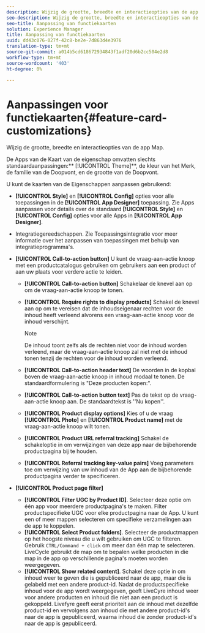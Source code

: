 ```yaml
---
description: Wijzig de grootte, breedte en interactieopties van de app Map.
seo-description: Wijzig de grootte, breedte en interactieopties van de app Map.
seo-title: Aanpassing van functiekaarten
solution: Experience Manager
title: Aanpassing van functiekaarten
uuid: dd43c076-027f-42c8-be2e-7d863d4e3976
translation-type: tm+mt
source-git-commit: a014b5cd618672934843f1adf20d6b2cc504e2d8
workflow-type: tm+mt
source-wordcount: '403'
ht-degree: 0%

---
```



# Aanpassingen voor functiekaarten{#feature-card-customizations}

Wijzig de grootte, breedte en interactieopties van de app Map.

<!-- 
r_feature_card_customization.dita
 -->

De Apps van de Kaart van de eigenschap omvatten slechts standaardaanpassingen:** [!UICONTROL Theme]**, de kleur van het Merk, de familie van de Doopvont, en de grootte van de Doopvont.

U kunt de kaarten van de Eigenschappen aanpassen gebruikend:

* **[!UICONTROL Style]** en  **[!UICONTROL Config]** opties voor alle toepassingen in de  **[!UICONTROL App Designer]** toepassing. Zie Apps aanpassen voor details over de standaard **[!UICONTROL Style]** en **[!UICONTROL Config]** opties voor alle Apps in **[!UICONTROL App Designer]**.

* Integratiegereedschappen. Zie Toepassingsintegratie voor meer informatie over het aanpassen van toepassingen met behulp van integratieprogramma&#39;s.
* **[!UICONTROL Call-to-action button]** U kunt de vraag-aan-actie knoop met een productcatalogus gebruiken om gebruikers aan een product of aan uw plaats voor verdere actie te leiden.

   * **[!UICONTROL Call-to-action button]** Schakelaar de knevel aan op om de vraag-aan-actie knoop te tonen.
   * **[!UICONTROL Require rights to display products]** Schakel de knevel aan op om te vereisen dat de inhoudseigenaar rechten voor de inhoud heeft verleend alvorens een vraag-aan-actie knoop voor de inhoud verschijnt.

      >[!NOTE]
      >
      >De inhoud toont zelfs als de rechten niet voor de inhoud worden verleend, maar de vraag-aan-actie knoop zal niet met de inhoud tonen tenzij de rechten voor de inhoud worden verleend.

   * **[!UICONTROL Call-to-action header text]** De woorden in de kopbal boven de vraag-aan-actie knoop in inhoud modaal te tonen. De standaardformulering is &quot;Deze producten kopen:&quot;.
   * **[!UICONTROL Call-to-action button text]** Pas de tekst op de vraag-aan-actie knoop aan. De standaardtekst is &#39;&#39;Nu kopen&#39;&#39;.
   * **[!UICONTROL Product display options]** Kies of u de vraag  **[!UICONTROL Photo]** en  **[!UICONTROL Product name]** met de vraag-aan-actie knoop wilt tonen.
   * **[!UICONTROL Product URL referral tracking]** Schakel de schakeloptie in om verwijzingen van deze app naar de bijbehorende productpagina bij te houden.
   * **[!UICONTROL Referral tracking key-value pairs]** Voeg parameters toe om verwijzing van uw inhoud van de App aan de bijbehorende productpagina verder te specificeren.

* **[!UICONTROL Product page filter]**

   * **[!UICONTROL Filter UGC by Product ID]**. Selecteer deze optie om één app voor meerdere productpagina&#39;s te maken. Filter productspecifieke UGC voor elke productpagina naar de App. U kunt een of meer mappen selecteren om specifieke verzamelingen aan de app te koppelen.
   * **[!UICONTROL Select Product folders]**. Selecteer de productmappen op het hoogste niveau die u wilt gebruiken om UGC te filteren. Gebruik `CTRL/Command + click` om meer dan één map te selecteren. LiveCycle gebruikt de map om te bepalen welke producten in die map in de app op verschillende pagina&#39;s moeten worden weergegeven.
   * **[!UICONTROL Show related content]**. Schakel deze optie in om inhoud weer te geven die is gepubliceerd naar de app, maar die is gelabeld met een andere product-id. Nadat de productspecifieke inhoud voor de app wordt weergegeven, geeft LiveCyre inhoud weer voor andere producten en inhoud die niet aan een product is gekoppeld. Livefyre geeft eerst prioriteit aan de inhoud met dezelfde product-id en vervolgens aan inhoud die met andere product-id&#39;s naar de app is gepubliceerd, waarna inhoud die zonder product-id&#39;s naar de app is gepubliceerd.

